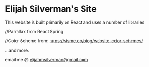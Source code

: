 # Elijah Silverman's Site

This website is built primarily on React and uses a number of libraries

//Parrallax from React Spring

//Color Scheme from: https://visme.co/blog/website-color-schemes/

...and more.


email me @ elijahmsilverman@gmail.com